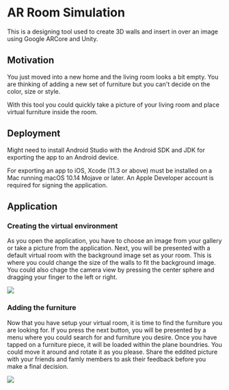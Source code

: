 # AR Room Simulation
This is a designing tool used to create 3D walls and insert in over an image using Google ARCore and Unity.


## Motivation
You just moved into a new home and the living room looks a bit empty. You are thinking of adding a new set of furniture but you can't decide on the color, size or style. 

With this tool you could quickly take a picture of your living room and place virtual furniture inside the room. 

## Deployment
Might need to install Android Studio with the Android SDK and JDK for exporting the app to an Android device.

For exporting an app to iOS, Xcode (11.3 or above) must be installed on a Mac running macOS 10.14 Mojave or later. An Apple Developer account is required for signing the application.

## Application

### Creating the virtual environment

As you open the application, you have to choose an image from your gallery or take a picture from the application. 
Next, you will be presented with a default virtual room with the background image set as your room. This is where you could change the size of the walls to fit the background image. You could also chage the camera view by pressing the center sphere and dragging your finger to the left or right.

<img src="Resources/Walls.gif" >

### Adding the furniture

Now that you have setup your virtual room, it is time to find the furniture you are looking for. If you press the next button, you will be presented by a menu where you could search for and furniture you desire. Once you have tapped on a furniture piece, it will be loaded within the plane boundries. You could move it around and rotate it as you please. 
Share the eddited picture with your friends and famly members to ask their feedback before you make a final decision. 

<img src="Resources/Chair.gif" >




